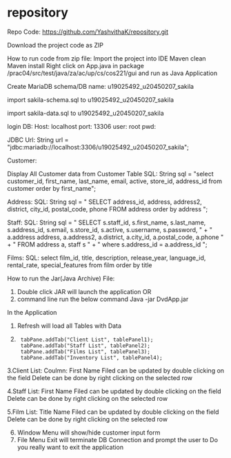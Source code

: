# repository
Repo Code:
https://github.com/YashvithaK/repository.git

Download the project code as ZIP

How to run code from zip file: 
	Import the project into IDE
	Maven clean
	Maven install 
	Right click on App.java in package /prac04/src/test/java/za/ac/up/cs/cos221/gui and run as Java Application

Create MariaDB
schema/DB name: u19025492_u20450207_sakila

import sakila-schema.sql to u19025492_u20450207_sakila

import sakila-data.sql to u19025492_u20450207_sakila

login DB:
Host: localhost
port: 13306
user: root
pwd: 

JDBC Url:
	String url = "jdbc:mariadb://localhost:3306/u19025492_u20450207_sakila";

	
Customer: 

Display All Customer data from Customer Table
SQL:
String sql = "select customer_id, first_name, last_name, email, active, store_id, address_id from customer order by first_name";
		
Address:
SQL:
String sql = " SELECT address_id, address, address2, district, city_id, postal_code, phone FROM address order by address ";

Staff:
SQL:
String sql = " SELECT s.staff_id, s.first_name, s.last_name, s.address_id, s.email, s.store_id, s.active, s.username, s.password, "
				+ " a.address address, a.address2, a.district, a.city_id, a.postal_code, a.phone "
				+ " FROM address a, staff s "
				+ " where s.address_id = a.address_id ";

Films:
SQL: 
select film_id, title, description, release_year, language_id, rental_rate, special_features from film order by title   


How to run the Jar(Java Archive) File:

1. Double click JAR will launch the application OR
2. command line run the below command
	 Java -jar DvdApp.jar


In the Application
1. Refresh will load all Tables with Data
2. 		tabPane.addTab("Client List", tablePanel1);
		tabPane.addTab("Staff List", tablePanel2);
		tabPane.addTab("Films List", tablePanel3);
		tabPane.addTab("Inventory List", tablePanel4);
3.Client List:
	Coulmn: First Name Filed can be updated by double clicking on the field
	Delete can be done by right clicking on the selected row

4.Staff List:
	First Name Filed can be updated by double clicking on the field
	Delete can be done by right clicking on the selected row

5.Film List:
	Title Name Filed can be updated by double clicking on the field
	Delete can be done by right clicking on the selected row

6. Window Menu will show/hide customer input form
7. File Menu Exit will terminate DB Connection and prompt the user to Do you really want to exit the application
